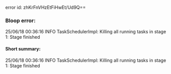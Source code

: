error id: zhKrFnVHzEtFiHwEt/Ud9Q==
### Bloop error:

25/06/18 00:36:16 INFO TaskSchedulerImpl: Killing all running tasks in stage 1: Stage finished
#### Short summary: 

25/06/18 00:36:16 INFO TaskSchedulerImpl: Killing all running tasks in stage 1: Stage finished
